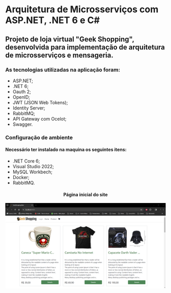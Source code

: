 # Arquitetura de Microsserviços com ASP.NET, .NET 6 e C#

## Projeto de loja virtual "Geek Shopping", desenvolvida para implementação de arquitetura de microsserviços e mensageria. 


### As tecnologias utilizadas na aplicação foram:
 - ASP.NET;
 - .NET 6;
 - Oauth 2;
 - OpenID;
 - JWT (JSON Web Tokens);
 - Identity Server;
 - RabbitMQ;
 - API Gateway com Ocelot;
 - Swagger.

### Configuração de ambiente
#### Necessário ter instalado na maquina os seguintes itens:
 - .NET Core 6;
 - Visual Studio 2022;
 - MySQL Workbech;
 - Docker;
 - RabbitMQ.

<div align="center">
    <h4>Página inicial do site</h4>
</div>

 ![Página inicial do projeto][homepage]



[homepage]: ./imgs_md/homepage.png "Página inicial do projeto"